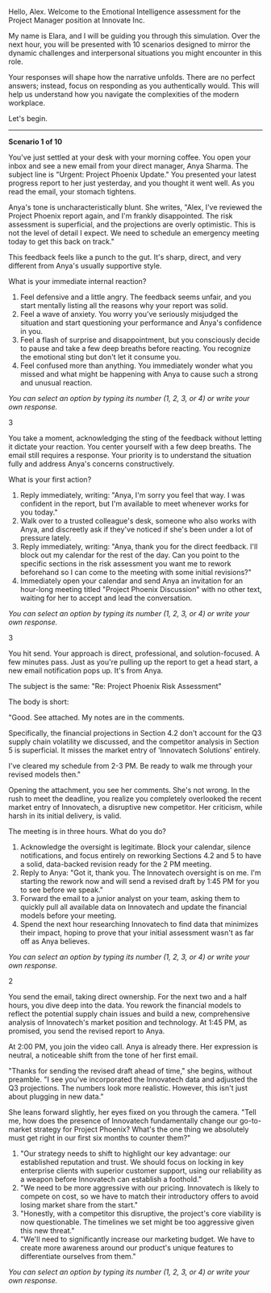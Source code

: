  

Hello, Alex. Welcome to the Emotional Intelligence assessment for the Project Manager position at Innovate Inc.

My name is Elara, and I will be guiding you through this simulation. Over the next hour, you will be presented with 10 scenarios designed to mirror the dynamic challenges and interpersonal situations you might encounter in this role.

Your responses will shape how the narrative unfolds. There are no perfect answers; instead, focus on responding as you authentically would. This will help us understand how you navigate the complexities of the modern workplace.

Let's begin.

***

**Scenario 1 of 10**

You've just settled at your desk with your morning coffee. You open your inbox and see a new email from your direct manager, Anya Sharma. The subject line is "Urgent: Project Phoenix Update." You presented your latest progress report to her just yesterday, and you thought it went well. As you read the email, your stomach tightens.

Anya's tone is uncharacteristically blunt. She writes, "Alex, I've reviewed the Project Phoenix report again, and I'm frankly disappointed. The risk assessment is superficial, and the projections are overly optimistic. This is not the level of detail I expect. We need to schedule an emergency meeting today to get this back on track."

This feedback feels like a punch to the gut. It's sharp, direct, and very different from Anya's usually supportive style.

What is your immediate internal reaction?

1.  Feel defensive and a little angry. The feedback seems unfair, and you start mentally listing all the reasons why your report was solid.
2.  Feel a wave of anxiety. You worry you’ve seriously misjudged the situation and start questioning your performance and Anya's confidence in you.
3.  Feel a flash of surprise and disappointment, but you consciously decide to pause and take a few deep breaths before reacting. You recognize the emotional sting but don't let it consume you.
4.  Feel confused more than anything. You immediately wonder what you missed and what might be happening with Anya to cause such a strong and unusual reaction.

*You can select an option by typing its number (1, 2, 3, or 4) or write your own response.*
 

3
 

You take a moment, acknowledging the sting of the feedback without letting it dictate your reaction. You center yourself with a few deep breaths. The email still requires a response. Your priority is to understand the situation fully and address Anya's concerns constructively.

What is your first action?

1.  Reply immediately, writing: "Anya, I'm sorry you feel that way. I was confident in the report, but I'm available to meet whenever works for you today."
2.  Walk over to a trusted colleague's desk, someone who also works with Anya, and discreetly ask if they've noticed if she's been under a lot of pressure lately.
3.  Reply immediately, writing: "Anya, thank you for the direct feedback. I'll block out my calendar for the rest of the day. Can you point to the specific sections in the risk assessment you want me to rework beforehand so I can come to the meeting with some initial revisions?"
4.  Immediately open your calendar and send Anya an invitation for an hour-long meeting titled "Project Phoenix Discussion" with no other text, waiting for her to accept and lead the conversation.

*You can select an option by typing its number (1, 2, 3, or 4) or write your own response.*
 

3
 

You hit send. Your approach is direct, professional, and solution-focused. A few minutes pass. Just as you're pulling up the report to get a head start, a new email notification pops up. It's from Anya.

The subject is the same: "Re: Project Phoenix Risk Assessment"

The body is short:

"Good. See attached. My notes are in the comments.

Specifically, the financial projections in Section 4.2 don't account for the Q3 supply chain volatility we discussed, and the competitor analysis in Section 5 is superficial. It misses the market entry of 'Innovatech Solutions' entirely.

I've cleared my schedule from 2-3 PM. Be ready to walk me through your revised models then."

Opening the attachment, you see her comments. She's not wrong. In the rush to meet the deadline, you realize you completely overlooked the recent market entry of Innovatech, a disruptive new competitor. Her criticism, while harsh in its initial delivery, is valid.

The meeting is in three hours. What do you do?

1.  Acknowledge the oversight is legitimate. Block your calendar, silence notifications, and focus entirely on reworking Sections 4.2 and 5 to have a solid, data-backed revision ready for the 2 PM meeting.
2.  Reply to Anya: "Got it, thank you. The Innovatech oversight is on me. I'm starting the rework now and will send a revised draft by 1:45 PM for you to see before we speak."
3.  Forward the email to a junior analyst on your team, asking them to quickly pull all available data on Innovatech and update the financial models before your meeting.
4.  Spend the next hour researching Innovatech to find data that minimizes their impact, hoping to prove that your initial assessment wasn't as far off as Anya believes.

*You can select an option by typing its number (1, 2, 3, or 4) or write your own response.*
 

2
 

You send the email, taking direct ownership. For the next two and a half hours, you dive deep into the data. You rework the financial models to reflect the potential supply chain issues and build a new, comprehensive analysis of Innovatech's market position and technology. At 1:45 PM, as promised, you send the revised report to Anya.

At 2:00 PM, you join the video call. Anya is already there. Her expression is neutral, a noticeable shift from the tone of her first email.

"Thanks for sending the revised draft ahead of time," she begins, without preamble. "I see you've incorporated the Innovatech data and adjusted the Q3 projections. The numbers look more realistic. However, this isn't just about plugging in new data."

She leans forward slightly, her eyes fixed on you through the camera. "Tell me, how does the presence of Innovatech fundamentally change our go-to-market strategy for Project Phoenix? What's the one thing we absolutely must get right in our first six months to counter them?"

1.  "Our strategy needs to shift to highlight our key advantage: our established reputation and trust. We should focus on locking in key enterprise clients with superior customer support, using our reliability as a weapon before Innovatech can establish a foothold."
2.  "We need to be more aggressive with our pricing. Innovatech is likely to compete on cost, so we have to match their introductory offers to avoid losing market share from the start."
3.  "Honestly, with a competitor this disruptive, the project's core viability is now questionable. The timelines we set might be too aggressive given this new threat."
4.  "We'll need to significantly increase our marketing budget. We have to create more awareness around our product's unique features to differentiate ourselves from them."

*You can select an option by typing its number (1, 2, 3, or 4) or write your own response.*
